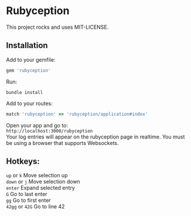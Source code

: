 # Rubyception

This project rocks and uses MIT-LICENSE.

## Installation

Add to your gemfile:
```ruby
gem 'rubyception'
```
Run:
```
bundle install
```
Add to your routes:
```ruby
match 'rubyception' => 'rubyception/application#index'
```
Open your app and go to:<br>
`http://localhost:3000/rubyception`<br>
Your log entries will appear on the rubyception page in realtime. You
must be using a browser that supports Websockets.

## Hotkeys:
`up` or `k` Move selection up<br>
`down` or `j` Move selection down<br>
`enter` Expand selected entry<br>
`G` Go to last enter<br>
`gg` Go to first enter<br>
`42gg` or `42G` Go to line 42<br>

